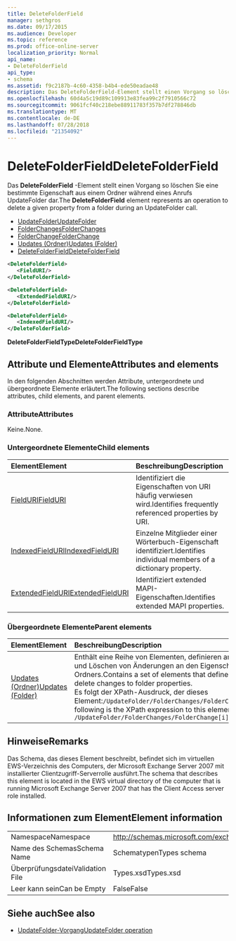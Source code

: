 ```yaml
---
title: DeleteFolderField
manager: sethgros
ms.date: 09/17/2015
ms.audience: Developer
ms.topic: reference
ms.prod: office-online-server
localization_priority: Normal
api_name:
- DeleteFolderField
api_type:
- schema
ms.assetid: f9c2187b-4c60-4358-b4b4-ede50eadae48
description: Das DeleteFolderField-Element stellt einen Vorgang so löschen Sie eine bestimmte Eigenschaft aus einem Ordner während eines Anrufs UpdateFolder dar.
ms.openlocfilehash: 60d4a5c19d89c109913e83fea99c2f7910566c72
ms.sourcegitcommit: 9061fcf40c218ebe88911783f357b7df278846db
ms.translationtype: MT
ms.contentlocale: de-DE
ms.lasthandoff: 07/28/2018
ms.locfileid: "21354092"
---
```

# <a name="deletefolderfield"></a><span data-ttu-id="6fef0-103">DeleteFolderField</span><span class="sxs-lookup"><span data-stu-id="6fef0-103">DeleteFolderField</span></span>

<span data-ttu-id="6fef0-104">Das **DeleteFolderField** -Element stellt einen Vorgang so löschen Sie eine bestimmte Eigenschaft aus einem Ordner während eines Anrufs UpdateFolder dar.</span><span class="sxs-lookup"><span data-stu-id="6fef0-104">The **DeleteFolderField** element represents an operation to delete a given property from a folder during an UpdateFolder call.</span></span> 
  
- [<span data-ttu-id="6fef0-105">UpdateFolder</span><span class="sxs-lookup"><span data-stu-id="6fef0-105">UpdateFolder</span></span>](updatefolder.md) 
- [<span data-ttu-id="6fef0-106">FolderChanges</span><span class="sxs-lookup"><span data-stu-id="6fef0-106">FolderChanges</span></span>](folderchanges.md)  
- [<span data-ttu-id="6fef0-107">FolderChange</span><span class="sxs-lookup"><span data-stu-id="6fef0-107">FolderChange</span></span>](folderchange.md)  
- [<span data-ttu-id="6fef0-108">Updates (Ordner)</span><span class="sxs-lookup"><span data-stu-id="6fef0-108">Updates (Folder)</span></span>](updates-folder.md) 
- [<span data-ttu-id="6fef0-109">DeleteFolderField</span><span class="sxs-lookup"><span data-stu-id="6fef0-109">DeleteFolderField</span></span>](deletefolderfield.md)
  
```xml
<DeleteFolderField>
   <FieldURI/>
</DeleteFolderField>
```

```xml
<DeleteFolderField>
   <ExtendedFieldURI/>
</DeleteFolderField>
```

```xml
<DeleteFolderField>
   <IndexedFieldURI/>
</DeleteFolderField>
```

<span data-ttu-id="6fef0-110">**DeleteFolderFieldType**</span><span class="sxs-lookup"><span data-stu-id="6fef0-110">**DeleteFolderFieldType**</span></span>

## <a name="attributes-and-elements"></a><span data-ttu-id="6fef0-111">Attribute und Elemente</span><span class="sxs-lookup"><span data-stu-id="6fef0-111">Attributes and elements</span></span>

<span data-ttu-id="6fef0-112">In den folgenden Abschnitten werden Attribute, untergeordnete und übergeordnete Elemente erläutert.</span><span class="sxs-lookup"><span data-stu-id="6fef0-112">The following sections describe attributes, child elements, and parent elements.</span></span>
  
### <a name="attributes"></a><span data-ttu-id="6fef0-113">Attribute</span><span class="sxs-lookup"><span data-stu-id="6fef0-113">Attributes</span></span>

<span data-ttu-id="6fef0-114">Keine.</span><span class="sxs-lookup"><span data-stu-id="6fef0-114">None.</span></span>
  
### <a name="child-elements"></a><span data-ttu-id="6fef0-115">Untergeordnete Elemente</span><span class="sxs-lookup"><span data-stu-id="6fef0-115">Child elements</span></span>

|<span data-ttu-id="6fef0-116">**Element**</span><span class="sxs-lookup"><span data-stu-id="6fef0-116">**Element**</span></span>|<span data-ttu-id="6fef0-117">**Beschreibung**</span><span class="sxs-lookup"><span data-stu-id="6fef0-117">**Description**</span></span>|
|:-----|:-----|
|[<span data-ttu-id="6fef0-118">FieldURI</span><span class="sxs-lookup"><span data-stu-id="6fef0-118">FieldURI</span></span>](fielduri.md) <br/> |<span data-ttu-id="6fef0-119">Identifiziert die Eigenschaften von URI häufig verwiesen wird.</span><span class="sxs-lookup"><span data-stu-id="6fef0-119">Identifies frequently referenced properties by URI.</span></span>  <br/> |
|[<span data-ttu-id="6fef0-120">IndexedFieldURI</span><span class="sxs-lookup"><span data-stu-id="6fef0-120">IndexedFieldURI</span></span>](indexedfielduri.md) <br/> |<span data-ttu-id="6fef0-121">Einzelne Mitglieder einer Wörterbuch-Eigenschaft identifiziert.</span><span class="sxs-lookup"><span data-stu-id="6fef0-121">Identifies individual members of a dictionary property.</span></span>  <br/> |
|[<span data-ttu-id="6fef0-122">ExtendedFieldURI</span><span class="sxs-lookup"><span data-stu-id="6fef0-122">ExtendedFieldURI</span></span>](extendedfielduri.md) <br/> |<span data-ttu-id="6fef0-123">Identifiziert extended MAPI-Eigenschaften.</span><span class="sxs-lookup"><span data-stu-id="6fef0-123">Identifies extended MAPI properties.</span></span>  <br/> |
   
### <a name="parent-elements"></a><span data-ttu-id="6fef0-124">Übergeordnete Elemente</span><span class="sxs-lookup"><span data-stu-id="6fef0-124">Parent elements</span></span>

|<span data-ttu-id="6fef0-125">**Element**</span><span class="sxs-lookup"><span data-stu-id="6fef0-125">**Element**</span></span>|<span data-ttu-id="6fef0-126">**Beschreibung**</span><span class="sxs-lookup"><span data-stu-id="6fef0-126">**Description**</span></span>|
|:-----|:-----|
|[<span data-ttu-id="6fef0-127">Updates (Ordner)</span><span class="sxs-lookup"><span data-stu-id="6fef0-127">Updates (Folder)</span></span>](updates-folder.md) <br/> |<span data-ttu-id="6fef0-128">Enthält eine Reihe von Elementen, definieren anfügen, festlegen und Löschen von Änderungen an den Eigenschaften des Ordners.</span><span class="sxs-lookup"><span data-stu-id="6fef0-128">Contains a set of elements that define append, set, and delete changes to folder properties.</span></span>  <br/> <span data-ttu-id="6fef0-129">Es folgt der XPath-Ausdruck, der dieses Element:`/UpdateFolder/FolderChanges/FolderChange[i]/Updates`</span><span class="sxs-lookup"><span data-stu-id="6fef0-129">The following is the XPath expression to this element:  `/UpdateFolder/FolderChanges/FolderChange[i]/Updates`</span></span> <br/> |
   
## <a name="remarks"></a><span data-ttu-id="6fef0-130">Hinweise</span><span class="sxs-lookup"><span data-stu-id="6fef0-130">Remarks</span></span>

<span data-ttu-id="6fef0-131">Das Schema, das dieses Element beschreibt, befindet sich im virtuellen EWS-Verzeichnis des Computers, der Microsoft Exchange Server 2007 mit installierter Clientzugriff-Serverrolle ausführt.</span><span class="sxs-lookup"><span data-stu-id="6fef0-131">The schema that describes this element is located in the EWS virtual directory of the computer that is running Microsoft Exchange Server 2007 that has the Client Access server role installed.</span></span>
  
## <a name="element-information"></a><span data-ttu-id="6fef0-132">Informationen zum Element</span><span class="sxs-lookup"><span data-stu-id="6fef0-132">Element information</span></span>

|||
|:-----|:-----|
|<span data-ttu-id="6fef0-133">Namespace</span><span class="sxs-lookup"><span data-stu-id="6fef0-133">Namespace</span></span>  <br/> |http://schemas.microsoft.com/exchange/services/2006/types  <br/> |
|<span data-ttu-id="6fef0-134">Name des Schemas</span><span class="sxs-lookup"><span data-stu-id="6fef0-134">Schema Name</span></span>  <br/> |<span data-ttu-id="6fef0-135">Schematypen</span><span class="sxs-lookup"><span data-stu-id="6fef0-135">Types schema</span></span>  <br/> |
|<span data-ttu-id="6fef0-136">Überprüfungsdatei</span><span class="sxs-lookup"><span data-stu-id="6fef0-136">Validation File</span></span>  <br/> |<span data-ttu-id="6fef0-137">Types.xsd</span><span class="sxs-lookup"><span data-stu-id="6fef0-137">Types.xsd</span></span>  <br/> |
|<span data-ttu-id="6fef0-138">Leer kann sein</span><span class="sxs-lookup"><span data-stu-id="6fef0-138">Can be Empty</span></span>  <br/> |<span data-ttu-id="6fef0-139">False</span><span class="sxs-lookup"><span data-stu-id="6fef0-139">False</span></span>  <br/> |
   
## <a name="see-also"></a><span data-ttu-id="6fef0-140">Siehe auch</span><span class="sxs-lookup"><span data-stu-id="6fef0-140">See also</span></span>

- [<span data-ttu-id="6fef0-141">UpdateFolder-Vorgang</span><span class="sxs-lookup"><span data-stu-id="6fef0-141">UpdateFolder operation</span></span>](updatefolder-operation.md)

